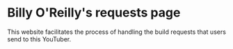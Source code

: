# Billy O'Reilly's requests page

This website facilitates the process of handling the build requests that users send to this YouTuber.